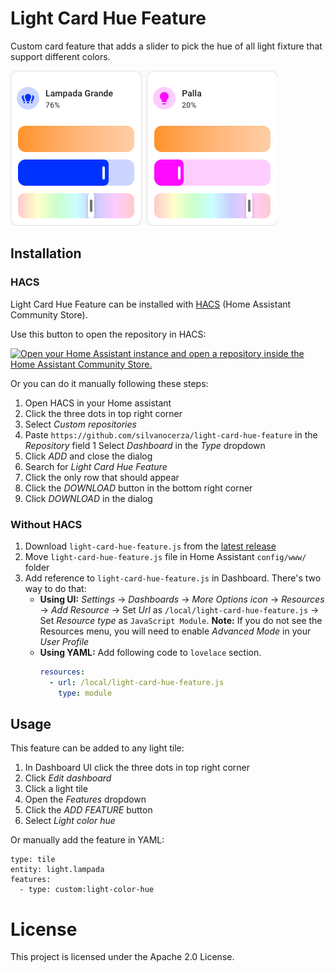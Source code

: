 # Light Card Hue Feature

Custom card feature that adds a slider to pick the hue of all light fixture that support different colors.

![Screenshot of the feature](./assets/screenshot.png)

## Installation

### HACS

Light Card Hue Feature can be installed with [HACS][hacs] (Home Assistant Community Store).

Use this button to open the repository in HACS:

[![Open your Home Assistant instance and open a repository inside the Home Assistant Community Store.](https://my.home-assistant.io/badges/hacs_repository.svg)](https://my.home-assistant.io/redirect/hacs_repository/?owner=silvanocerza&repository=light-card-hue-feature)

Or you can do it manually following these steps:

1. Open HACS in your Home assistant
1. Click the three dots in top right corner
1. Select _Custom repositories_
1. Paste `https://github.com/silvanocerza/light-card-hue-feature` in the _Repository_ field
   1 Select _Dashboard_ in the _Type_ dropdown
1. Click _ADD_ and close the dialog
1. Search for _Light Card Hue Feature_
1. Click the only row that should appear
1. Click the _DOWNLOAD_ button in the bottom right corner
1. Click _DOWNLOAD_ in the dialog

### Without HACS

1. Download `light-card-hue-feature.js` from the [latest release][latest-release]
1. Move `light-card-hue-feature.js` file in Home Assistant `config/www/` folder
1. Add reference to `light-card-hue-feature.js` in Dashboard. There's two way to do that:
   - **Using UI:** _Settings_ → _Dashboards_ → _More Options icon_ → _Resources_ → _Add Resource_ → Set _Url_ as `/local/light-card-hue-feature.js` → Set _Resource type_ as `JavaScript Module`.
     **Note:** If you do not see the Resources menu, you will need to enable _Advanced Mode_ in your _User Profile_
   - **Using YAML:** Add following code to `lovelace` section.
     ```yaml
     resources:
       - url: /local/light-card-hue-feature.js
         type: module
     ```

## Usage

This feature can be added to any light tile:

1. In Dashboard UI click the three dots in top right corner
1. Click _Edit dashboard_
1. Click a light tile
1. Open the _Features_ dropdown
1. Click the _ADD FEATURE_ button
1. Select _Light color hue_

Or manually add the feature in YAML:

```
type: tile
entity: light.lampada
features:
  - type: custom:light-color-hue
```

# License

This project is licensed under the Apache 2.0 License.

[hacs]: https://hacs.xyz
[latest-release]: https://github.com/silvanocerza/light-card-hue-feature/releases
